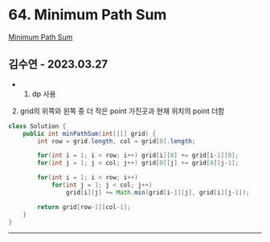 # 64. Minimum Path Sum

[Minimum Path Sum](https://leetcode.com/problems/minimum-path-sum/)

## 김수연 - 2023.03.27

- 1. dp 사용

2. grid의 위쪽와 왼쪽 중 더 작은 point 가진곳과 현재 위치의 point 더함

```java
class Solution {
    public int minPathSum(int[][] grid) {
        int row = grid.length, col = grid[0].length;

        for(int i = 1; i < row; i++) grid[i][0] += grid[i-1][0];
        for(int j = 1; j < col; j++) grid[0][j] += grid[0][j-1];

        for(int i = 1; i < row; i++)
            for(int j = 1; j < col; j++)
                grid[i][j] += Math.min(grid[i-1][j], grid[i][j-1]);

        return grid[row-1][col-1];
    }
}
```

---
